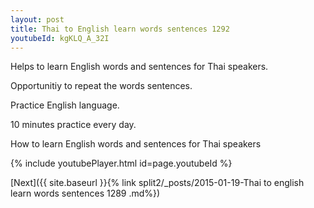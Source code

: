 ```yaml
---
layout: post
title: Thai to English learn words sentences 1292 
youtubeId: kgKLQ_A_32I
---
```

 
 
Helps to learn English words and sentences for Thai speakers.

Opportunitiy to repeat the words sentences. 

Practice English language. 
 
10 minutes practice every day. 
 
How to learn English words and sentences for Thai speakers 
 
{% include youtubePlayer.html id=page.youtubeId %}
 
 
[Next]({{ site.baseurl }}{% link  split2/_posts/2015-01-19-Thai to english learn words sentences 1289 .md%})
 
